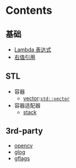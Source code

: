 
# Contents

## 基础
- [Lambda 表达式](./base/lambda.md)
- [右值引用](./base/lvalue_rvalue.md)
## STL
- 容器 
  - [vector](./STL/stl_vector.md):[`std::vector`](https://en.cppreference.com/w/cpp/container/vector)
- 容器适配器
  - [stack](./STL/stl_stack.md)


## 3rd-party
- [opencv](./3rd_patry/opencv/opencv.md)
- [glog](./3rd_patry/glog/glog.md)
- [gflags](./3rd_patry/gflags/gflags.md)